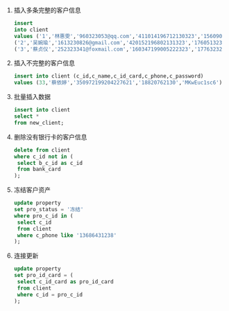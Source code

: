 1. 插入多条完整的客户信息

   ```sql
   insert
   into client
   values ('1','林惠雯','960323053@qq.com','411014196712130323','15609032348','Mop5UPkl'),
   ('2','吴婉瑜','1613230826@gmail.com','420152196802131323','17605132307','QUTPhxgVNlXtMxN'),
   ('3','蔡贞仪','252323341@foxmail.com','160347199005222323','17763232321	','Bwe3gyhEErJ7');
   ```

2. 插入不完整的客户信息

   ```sql
   insert into client (c_id,c_name,c_id_card,c_phone,c_password)
   values (33,'蔡依婷','350972199204227621','18820762130','MKwEuc1sc6');
   ```

3. 批量插入数据

   ```sql
   insert into client
   select *
   from new_client;
   ```

4. 删除没有银行卡的客户信息

   ```sql
   delete from client
   where c_id not in (
   	select b_c_id as c_id
   	from bank_card
   );
   ```

5. 冻结客户资产

   ```sql
   update property
   set pro_status = '冻结'
   where pro_c_id in (
   	select c_id
   	from client
   	where c_phone like '13686431238'
   );
   ```

6. 连接更新

   ```sql
   update property
   set pro_id_card = (
   	select c_id_card as pro_id_card
   	from client
   	where c_id = pro_c_id
   );
   ```

   

